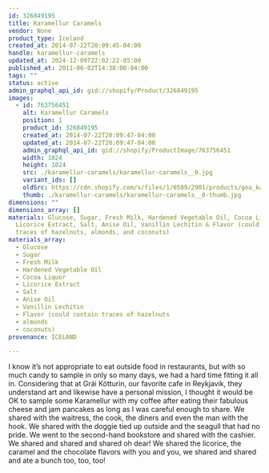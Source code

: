 ```yaml
---
id: 326849195
title: Karamellur Caramels
vendor: None
product_type: Iceland
created_at: 2014-07-22T20:09:45-04:00
handle: karamellur-caramels
updated_at: 2024-12-09T22:02:22-05:00
published_at: 2011-06-02T14:38:00-04:00
tags: ""
status: active
admin_graphql_api_id: gid://shopify/Product/326849195
images:
  - id: 763756451
    alt: Karamellur Caramels
    position: 1
    product_id: 326849195
    created_at: 2014-07-22T20:09:47-04:00
    updated_at: 2014-07-22T20:09:47-04:00
    admin_graphql_api_id: gid://shopify/ProductImage/763756451
    width: 1024
    height: 1024
    src: ./karamellur-caramels/karamellur-caramels__0.jpg
    variant_ids: []
    oldSrc: https://cdn.shopify.com/s/files/1/0589/2901/products/goa_karamellur.jpeg?v=1406074187
    thumb: ./karamellur-caramels/karamellur-caramels__0-thumb.jpg
dimensions: ""
dimensions_array: []
materials: Glucose, Sugar, Fresh Milk, Hardened Vegetable Oil, Cocoa Liquor,
  Licorice Extract, Salt, Anise Oil, Vanillin Lechitin & Flavor (could contain
  traces of hazelnuts, almonds, and coconuts)
materials_array:
  - Glucose
  - Sugar
  - Fresh Milk
  - Hardened Vegetable Oil
  - Cocoa Liquor
  - Licorice Extract
  - Salt
  - Anise Oil
  - Vanillin Lechitin
  - Flavor (could contain traces of hazelnuts
  - almonds
  - coconuts)
provenance: ICELAND

---
```


I know it’s not appropriate to eat outside food in restaurants, but with so much candy to sample in only so many days, we had a hard time fitting it all in. Considering that at Grái Kötturin, our favorite cafe in Reykjavik, they understand art and likewise have a personal mission, I thought it would be OK to sample some Karamellur with my coffee after eating their fabulous cheese and jam pancakes as long as I was careful enough to share. We shared with the waitress, the cook, the diners and even the man with the hook. We shared with the doggie tied up outside and the seagull that had no pride. We went to the second-hand bookstore and shared with the cashier. We shared and shared and shared oh dear! We shared the licorice, the caramel and the chocolate flavors with you and you, we shared and shared and ate a bunch too, too, too!